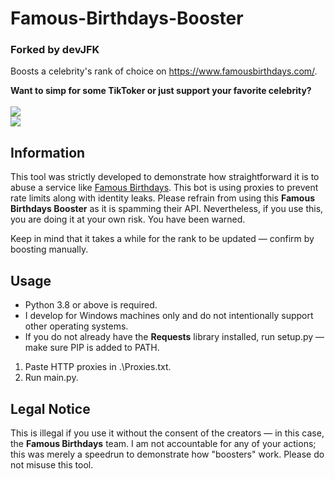 # Famous-Birthdays-Booster
### Forked by devJFK
Boosts a celebrity's rank of choice on https://www.famousbirthdays.com/.

**Want to simp for some TikToker or just support your favorite celebrity?**<br><br>
![](https://i.imgur.com/raC2IIt.png)<br>
![](https://i.imgur.com/Q3H83qk.png)

## Information
This tool was strictly developed to demonstrate how straightforward it is to abuse a service like [Famous Birthdays](https://www.famousbirthdays.com/). This bot is using proxies to prevent rate limits along with identity leaks. Please refrain from using this **Famous Birthdays Booster** as it is spamming their API. Nevertheless, if you use this, you are doing it at your own risk. You have been warned.

Keep in mind that it takes a while for the rank to be updated — confirm by boosting manually.

## Usage
- Python 3.8 or above is required.
- I develop for Windows machines only and do not intentionally support other operating systems.
- If you do not already have the **Requests** library installed, run setup.py — make sure PIP is added to PATH.
1. Paste HTTP proxies in .\Proxies.txt.
2. Run main.py.

## Legal Notice
This is illegal if you use it without the consent of the creators — in this case, the **Famous Birthdays** team. I am not accountable for any of your actions; this was merely a speedrun to demonstrate how "boosters" work. Please do not misuse this tool.
